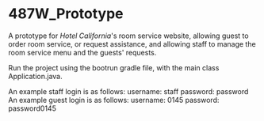 # 487W_Prototype

A prototype for *Hotel California*'s room service website, allowing guest to order room service, or request assistance, and allowing staff to manage the room service menu and the guests' requests.

Run the project using the bootrun gradle file, with the main class Application.java. 

An example staff login is as follows:
  username: staff
  password: password
An example guest login is as follows:
  username: 0145
  password: password0145
